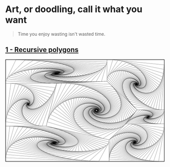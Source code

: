 # Art, or doodling, call it what you want

> Time you enjoy wasting isn't wasted time.

## [1 - Recursive polygons](https://maxhalford.github.io/blog/art-1/)

![polygons](screenshots/1_recursive_polygons.png)

